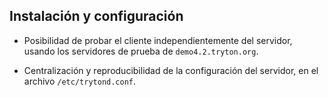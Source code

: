## Instalación y configuración

 * Posibilidad de probar el cliente independientemente del
   servidor, usando los servidores de prueba de `demo4.2.tryton.org`.
   
 * Centralización y reproducibilidad de la configuración del servidor,
   en el archivo `/etc/trytond.conf`.
